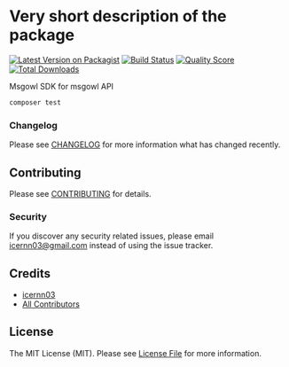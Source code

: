 # Very short description of the package

[![Latest Version on Packagist](https://img.shields.io/packagist/v/icernn03/msgowl.svg?style=flat-square)](https://packagist.org/packages/icernn03/msgowl)
[![Build Status](https://img.shields.io/travis/icernn03/msgowl/master.svg?style=flat-square)](https://travis-ci.org/icernn03/msgowl)
[![Quality Score](https://img.shields.io/scrutinizer/g/icernn03/msgowl.svg?style=flat-square)](https://scrutinizer-ci.com/g/icernn03/msgowl)
[![Total Downloads](https://img.shields.io/packagist/dt/icernn03/msgowl.svg?style=flat-square)](https://packagist.org/packages/icernn03/msgowl)

Msgowl SDK for msgowl API
``` bash
composer test
```

### Changelog

Please see [CHANGELOG](CHANGELOG.md) for more information what has changed recently.

## Contributing

Please see [CONTRIBUTING](CONTRIBUTING.md) for details.

### Security

If you discover any security related issues, please email icernn03@gmail.com instead of using the issue tracker.

## Credits

- [icernn03](https://github.com/icernn03)
- [All Contributors](../../contributors)

## License

The MIT License (MIT). Please see [License File](LICENSE.md) for more information.